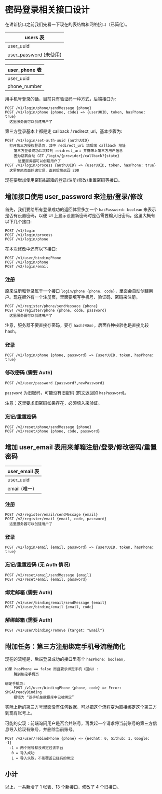 # 密码登录相关接口设计

在讲新接口之前我们先看一下现在的表结构和网络接口（已简化）。

| users 表               |
| ---------------------- |
| user_uuid              |
| user_password (未使用) |

| user_phone 表 |
| ------------- |
| user_uuid     |
| phone_number  |

用手机号登录的话，目前只有验证码一种方式，后端接口为:

```
POST /v1/login/phone/sendMessage {phone}
POST /v1/login/phone {phone, code} => {userUUID, token, hasPhone: true}
  这里服务器可以创建用户了
```

第三方登录基本上都是走 callback / redirect_uri，基本步骤为:

```
POST /v1/login/set-auth-uuid {authUUID}
  打开第三方授权登录页，其中 redirect_uri 填后端 callback 地址
    第三方登录成功后跳转到 reidrect_uri 并携带上第三方用户信息
    因为跳转自动 GET /login/{provider}/callback?{state}
      这里服务器可以创建用户了
POST /v1/login/process {authUUID} => {userUUID, token, hasPhone: true}
  这里在原页面轮询实现，直到后端返回 200
```

现在要增加使用密码&邮箱的登录/注册/修改/重置密码等接口。

## 增加接口使用 user_password 来注册/登录/修改

首先，我们要给所有登录成功的返回体里多加一个 `hasPassword: boolean` 来表示是否有设置密码，以便 UI 上显示设置新密码时是否需要输入旧密码。这里大概有以下几个接口:

```
POST /v1/login
POST /v1/login/process
POST /v1/login/phone
```

在本次修改中还有以下接口:

```
POST /v1/user/bindingPhone
POST /v2/login/phone
POST /v2/login/email
```

### 注册

原来注册和登录属于一个接口 `login/phone {phone, code}`，里面会自动创建用户。现在额外有一个注册页，里面要填写手机号、验证码、密码来注册。

```console
POST /v2/register/phone/sendMessage {phone}
POST /v2/register/phone {phone, code, password}
  这里服务器可以创建用户了
```

注意，服务器不要直接存密码，要存 `hash(密码)`，后面各种校验也是直接比较 hash。

### 登录

```console
POST /v2/login/phone {phone, password} => {userUUID, token, hasPhone: true}
```

### 修改密码 (需要 Auth)

```console
POST /v2/user/password {password?,newPassword}
```

`password` 为旧密码，可能没有旧密码 (前文返回的 `hasPassword`)。

注意：这里要求旧密码如果存在，必须填入来验证。

### 忘记/重置密码

```console
POST /v2/reset/phone/sendMessage {phone}
POST /v2/reset/phone {phone, code, password}
```

## 增加 user_email 表用来邮箱注册/登录/修改密码/重置密码

| user_email 表 |
| ------------- |
| user_uuid     |
| email (唯一)  |

### 注册

```console
POST /v2/register/email/sendMessage {email}
POST /v2/register/email {email, code, password}
  这里服务器可以创建用户了
```

### 登录

```console
POST /v2/login/email {email, password} => {userUUID, token, hasPhone: true}
```

### 忘记/重置密码 (无 Auth 情况)

```console
POST /v2/reset/email/sendMessage {email}
POST /v2/reset/email {email, password}
```

### 绑定邮箱 (需要 Auth)

```console
POST /v1/user/binding/email/sendMessage {email}
POST /v1/user/binding/email {email, code}
```

### 解绑邮箱 (需要 Auth)

```console
POST /v1/user/binding/remove {target: "Email"}
```

## 附加任务：第三方注册绑定手机号流程简化

现在的流程是，后端登录成功的接口里有个 `hasPhone: boolean`，

```
如果 hasPhone == false 而且要求绑定手机（国内）:
    跳到绑定手机页

绑定手机页:
    POST /v1/user/bindingPhone {phone, code} => Error: SMSAlreadyBinding
    报错为 “该手机在数据库中已被绑定”
```

实际上新的第三方号里面没有任何数据，可以把这个流程变为直接绑定这个第三方到现有账号上。

可能的实现：前端询问用户是否合并账号，再发起一个请求将当前账号的第三方信息导入给现有账号，并删除当前账号。

```console
POST /v2/user/rebindPhone {phone} => {WeChat: 0, Github: 1, Google: -1}
  -1 = 两个账号都没绑定过该平台
   0 = 导入成功
   1 = 导入失败，不能覆盖已经有的绑定
```

## 小计

以上，一共新增了 1 张表、13 个新接口，修改了 4 个旧接口。
